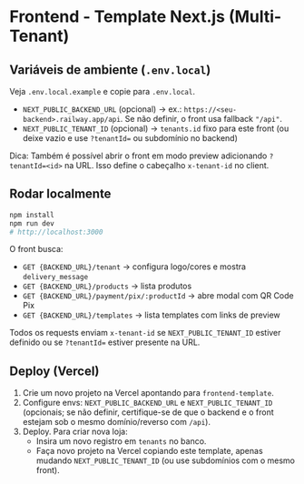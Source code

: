 # Frontend - Template Next.js (Multi-Tenant)

## Variáveis de ambiente (`.env.local`)
Veja `.env.local.example` e copie para `.env.local`.
- `NEXT_PUBLIC_BACKEND_URL` (opcional) → ex.: `https://<seu-backend>.railway.app/api`. Se não definir, o front usa fallback `"/api"`.
- `NEXT_PUBLIC_TENANT_ID` (opcional) → `tenants.id` fixo para este front (ou deixe vazio e use `?tenantId=` ou subdomínio no backend)

Dica: Também é possível abrir o front em modo preview adicionando `?tenantId=<id>` na URL. Isso define o cabeçalho `x-tenant-id` no client.

## Rodar localmente
```bash
npm install
npm run dev
# http://localhost:3000
```

O front busca:
- `GET {BACKEND_URL}/tenant` → configura logo/cores e mostra `delivery_message`
- `GET {BACKEND_URL}/products` → lista produtos
- `GET {BACKEND_URL}/payment/pix/:productId` → abre modal com QR Code Pix
- `GET {BACKEND_URL}/templates` → lista templates com links de preview

Todos os requests enviam `x-tenant-id` se `NEXT_PUBLIC_TENANT_ID` estiver definido ou se `?tenantId=` estiver presente na URL.

## Deploy (Vercel)
1. Crie um novo projeto na Vercel apontando para `frontend-template`.
2. Configure envs: `NEXT_PUBLIC_BACKEND_URL` e `NEXT_PUBLIC_TENANT_ID` (opcionais; se não definir, certifique-se de que o backend e o front estejam sob o mesmo domínio/reverso com `/api`).
3. Deploy. Para criar nova loja:
   - Insira um novo registro em `tenants` no banco.
   - Faça novo projeto na Vercel copiando este template, apenas mudando `NEXT_PUBLIC_TENANT_ID` (ou use subdomínios com o mesmo front).
